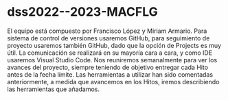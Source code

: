 # dss2022--2023-MACFLG

El equipo está compuesto por Francisco López y Miriam Armario.
Para sistema de control de versiones usaremos GitHub, para seguimiento de proyecto usaremos también GitHub, dado que la opción de Projects es muy útil. La comunicación se realizará en su mayoría cara a cara, y como IDE usaremos Visual Studio Code.
Nos reuniremos semanalmente para ver los avances del proyecto, siempre teniendo de objetivo entregar cada Hito antes de la fecha límite. Las herramientas a utilizar han sido comentadas anteriormente, a medida que avancemos en los Hitos, iremos describiendo las herramientas que añadamos. 
